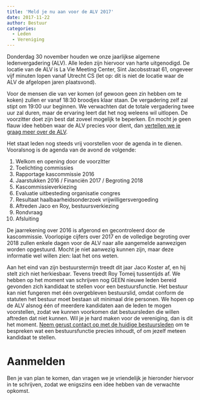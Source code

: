 ```yaml
---
title: 'Meld je nu aan voor de ALV 2017'
date: 2017-11-22
author: Bestuur
categories:
  - Leden
  - Vereniging
---
```


Donderdag 30 november houden we onze jaarlijkse algemene ledenvergadering (ALV). Alle leden zijn hiervoor van harte uitgenodigd. De locatie van de ALV is La Vie Meeting Center, Sint Jacobsstraat 61, ongeveer vijf minuten lopen vanaf Utrecht CS (let op: dit is niet de locatie waar de ALV de afgelopen jaren plaatsvond).

Voor de mensen die van ver komen (of gewoon geen zin hebben om te koken) zullen er vanaf 18:30 broodjes klaar staan. De vergadering zelf zal stipt om 19:00 uur beginnen. We verwachten dat de totale vergadering twee uur zal duren, maar de ervaring leert dat het nog weleens wil uitlopen. De voorzitter doet zijn best dat zoveel mogelijk te beperken. En mocht je geen flauw idee hebben waar de ALV precies voor dient, dan [vertellen we je graag meer over de ALV](https://fronteers.nl/vereniging/alv).

Het staat leden nog steeds vrij voorstellen voor de agenda in te dienen. Vooralsnog is de agenda van de avond de volgende:

1. Welkom en opening door de voorzitter
2. Toelichting commissies
3. Rapportage kascommissie 2016
4. Jaarstukken 2016 / Financiën 2017 / Begroting 2018
5. Kascommissieverkiezing
6. Evaluatie uitbesteding organisatie congres
7. Resultaat haalbaarheidsonderzoek vrijwilligersvergoeding
8. Aftreden Jaco en Roy, bestuursverkiezing
9. Rondvraag
10. Afsluiting

De jaarrekening over 2016 is afgerond en gecontroleerd door de kascommissie. Voorlopige cijfers over 2017 en de volledige begroting over 2018 zullen enkele dagen voor de ALV naar alle aangemelde aanwezigen worden opgestuurd. Mocht je niet aanwezig kunnen zijn, maar deze informatie wel willen zien: laat het ons weten.

Aan het eind van zijn bestuurstermijn treedt dit jaar Jaco Koster af, en hij stelt zich niet herkiesbaar. Tevens treedt Roy Tomeij tussentijds af. We hebben op het moment van schrijven nog GEEN nieuwe leden bereid gevonden zich kandidaat te stellen voor een bestuursfunctie. Het bestuur kan niet fungeren met één overgebleven bestuurslid, omdat conform de statuten het bestuur moet bestaan uit minimaal drie personen. We hopen op de ALV alsnog één of meerdere kandidaten aan de leden te mogen voorstellen, zodat we kunnen voorkomen dat bestuursleden die willen aftreden dat niet kunnen. Wil je je hard maken voor de vereniging, dan is dit het moment. [Neem gerust contact op met de huidige bestuursleden](mailto:bestuur@lists.fronteers.nl) om te bespreken wat een bestuursfunctie precies inhoudt, of om jezelf meteen kandidaat te stellen.

# Aanmelden

Ben je van plan te komen, dan vragen we je vriendelijk je hieronder hiervoor in te schrijven, zodat we enigszins een idee hebben van de verwachte opkomst.

